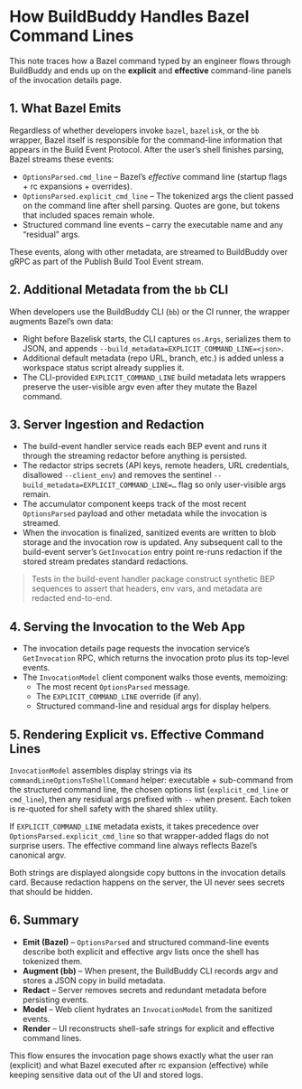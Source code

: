 # How BuildBuddy Handles Bazel Command Lines

This note traces how a Bazel command typed by an engineer flows through BuildBuddy and ends up on the **explicit** and **effective** command-line panels of the invocation details page.

## 1. What Bazel Emits

Regardless of whether developers invoke `bazel`, `bazelisk`, or the `bb` wrapper, Bazel itself is responsible for the command-line information that appears in the Build Event Protocol. After the user’s shell finishes parsing, Bazel streams these events:

* `OptionsParsed.cmd_line` – Bazel’s *effective* command line (startup flags + rc expansions + overrides).
* `OptionsParsed.explicit_cmd_line` – The tokenized args the client passed on the command line after shell parsing. Quotes are gone, but tokens that included spaces remain whole.
* Structured command line events – carry the executable name and any “residual” args.

These events, along with other metadata, are streamed to BuildBuddy over gRPC as part of the Publish Build Tool Event stream.

## 2. Additional Metadata from the `bb` CLI

When developers use the BuildBuddy CLI (`bb`) or the CI runner, the wrapper augments Bazel’s own data:

* Right before Bazelisk starts, the CLI captures `os.Args`, serializes them to JSON, and appends `--build_metadata=EXPLICIT_COMMAND_LINE=<json>`.
* Additional default metadata (repo URL, branch, etc.) is added unless a workspace status script already supplies it.
* The CLI-provided `EXPLICIT_COMMAND_LINE` build metadata lets wrappers preserve the user-visible argv even after they mutate the Bazel command.

## 3. Server Ingestion and Redaction

* The build-event handler service reads each BEP event and runs it through the streaming redactor before anything is persisted.
* The redactor strips secrets (API keys, remote headers, URL credentials, disallowed `--client_env`) and removes the sentinel `--build_metadata=EXPLICIT_COMMAND_LINE=…` flag so only user-visible args remain.
* The accumulator component keeps track of the most recent `OptionsParsed` payload and other metadata while the invocation is streamed.
* When the invocation is finalized, sanitized events are written to blob storage and the invocation row is updated. Any subsequent call to the build-event server’s `GetInvocation` entry point re-runs redaction if the stored stream predates standard redactions.

> Tests in the build-event handler package construct synthetic BEP sequences to assert that headers, env vars, and metadata are redacted end-to-end.

## 4. Serving the Invocation to the Web App

* The invocation details page requests the invocation service’s `GetInvocation` RPC, which returns the invocation proto plus its top-level events.
* The `InvocationModel` client component walks those events, memoizing:
  * The most recent `OptionsParsed` message.
  * The `EXPLICIT_COMMAND_LINE` override (if any).
  * Structured command-line and residual args for display helpers.

## 5. Rendering Explicit vs. Effective Command Lines

`InvocationModel` assembles display strings via its `commandLineOptionsToShellCommand` helper: executable + sub-command from the structured command line, the chosen options list (`explicit_cmd_line` or `cmd_line`), then any residual args prefixed with `--` when present. Each token is re-quoted for shell safety with the shared shlex utility.

If `EXPLICIT_COMMAND_LINE` metadata exists, it takes precedence over `OptionsParsed.explicit_cmd_line` so that wrapper-added flags do not surprise users. The effective command line always reflects Bazel’s canonical argv.

Both strings are displayed alongside copy buttons in the invocation details card. Because redaction happens on the server, the UI never sees secrets that should be hidden.

## 6. Summary

* **Emit (Bazel)** – `OptionsParsed` and structured command-line events describe both explicit and effective argv lists once the shell has tokenized them.
* **Augment (bb)** – When present, the BuildBuddy CLI records argv and stores a JSON copy in build metadata.
* **Redact** – Server removes secrets and redundant metadata before persisting events.
* **Model** – Web client hydrates an `InvocationModel` from the sanitized events.
* **Render** – UI reconstructs shell-safe strings for explicit and effective command lines.

This flow ensures the invocation page shows exactly what the user ran (explicit) and what Bazel executed after rc expansion (effective) while keeping sensitive data out of the UI and stored logs.
